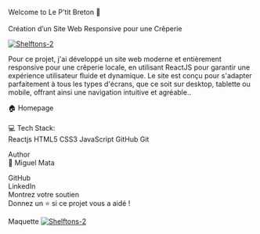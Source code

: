 Welcome to Le P'tit Breton 👋
<br/>
<br/>
Création d’un Site Web Responsive pour une Crêperie

<a href="https://ik.imagekit.io/"><img src="https://ik.imagekit.io/logoMGM/LePetitBreton/Le%20Petit%20Breton.png?updatedAt=1726724652658" alt="Shelftons-2" border="0"></a>

Pour ce projet, j'ai développé un site web moderne et entièrement responsive pour une crêperie locale, en utilisant ReactJS pour garantir une expérience utilisateur fluide et dynamique. Le site est conçu pour s'adapter parfaitement à tous les types d'écrans, que ce soit sur desktop, tablette ou mobile, offrant ainsi une navigation intuitive et agréable..

🏠 Homepage 
<br/>
<br/>
💻 Tech Stack: <br/>
Reactjs HTML5 CSS3 JavaScript GitHub Git 

Author
<br/>
👤 Miguel Mata

GitHub
<br/>
LinkedIn
<br/>
Montrez votre soutien
<br/>
Donnez un ⭐️ si ce projet vous a aidé !

Maquette
<a href="https://ik.imagekit.io/"><img src="https://ik.imagekit.io/logoMGM/LePetitBreton/Maquette%20Le%20P'tit%20Breton.png?updatedAt=1727181295806" alt="Shelftons-2" border="0"></a>


